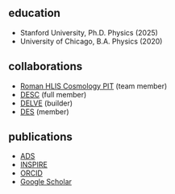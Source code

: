 ## education

- Stanford University, Ph.D. Physics (2025)
- University of Chicago, B.A. Physics (2020)

## collaborations

- [Roman HLIS Cosmology PIT](https://roman-hlis-cosmology.caltech.edu/) (team member)
- [DESC](https://lsstdesc.org/) (full member)
- [DELVE](https://delve-survey.github.io/) (builder)
- [DES](https://www.darkenergysurvey.org/) (member)

## publications

- [ADS](https://ui.adsabs.harvard.edu/search/q=orcid%3A%220000-0003-3519-4004%22&sort=date%20desc%2C%20bibcode%20desc&p_=0)
- [INSPIRE](https://inspirehep.net/author/profile/Sidney.D.Mau.1)
- [ORCID](http://orcid.org/0000-0003-3519-4004)
- [Google Scholar](https://scholar.google.com/citations?user=fny486EAAAAJ&hl=en&oi=ao)
